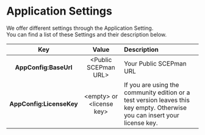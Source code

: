 # Application Settings

We offer different settings through the Application Setting.  
You can find a list of these Settings and their description below.

| Key | Value | Description |
| :---: | :---: | :--- |
| **AppConfig:BaseUrl** | &lt;Public SCEPman URL&gt; | Your Public SCEPman URL  |
| **AppConfig:LicenseKey** | &lt;empty&gt; or &lt;license key&gt; | If you are using the community edition or a test version leaves this key empty.  Otherwise you can insert your license key. |

